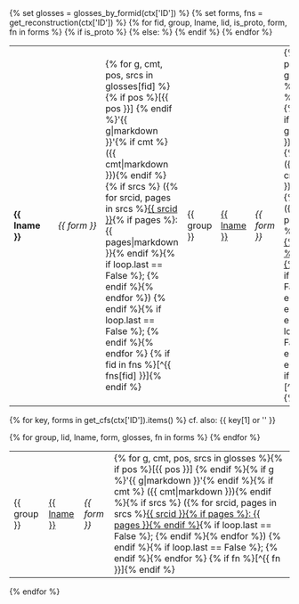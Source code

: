 <table id="{{ ctx['ID'] }}">
{% set glosses = glosses_by_formid(ctx['ID']) %}
{% set forms, fns = get_reconstruction(ctx['ID']) %}
{% for fid, group, lname, lid, is_proto, form, fn in forms %}
<tr>
{% if is_proto %}
<td><strong>{{ lname }}</strong></td><td> </td>
<td style="white-space: nowrap;">
<i>{{ form }}</i>
</td>
<td>
{% for g, cmt, pos, srcs in glosses[fid] %}{% if pos %}[{{ pos }}] {% endif %}'{{ g|markdown }}'{% if cmt %} ({{ cmt|markdown }}){% endif %}{% if srcs %}
 ({% for srcid, pages in srcs %}<a href="{{ href_source(srcid) }}">{{ srcid }}</a>{% if pages %}: {{ pages|markdown }}{% endif %}{% if loop.last == False %}; {% endif %}{% endfor %})
{% endif %}{% if loop.last == False %}; {% endif %}{% endfor %}
{% if fid in fns %}[^{{ fns[fid] }}]{% endif %}
</td>
{% else: %}
<td>{{ group }}</td><td><a href="{{ href_language(lid) }}">{{ lname }}</a></td><td><i>{{ form }}</i></td>
<td>
{% for g, cmt, pos, srcs in glosses[fid] %}{% if pos %}[{{ pos }}] {% endif %}{% if g %}'{{ g|markdown }}'{% endif %}{% if cmt %} ({{ cmt|markdown }}){% endif %}{% if srcs %}
 ({% for srcid, pages in srcs %}<a href="{{ href_source(srcid) }}">{{ srcid }}{% if pages %}: {{ pages }}{% endif %}</a>{% if loop.last == False %}; {% endif %}{% endfor %})
{% endif %}{% if loop.last == False %}; {% endif %}{% endfor %}
{% if fid in fns %}[^{{ fns[fid] }}]{% endif %}
</td>
{% endif %}
</tr>
{% endfor %}
</table>

{% for key, forms in get_cfs(ctx['ID']).items() %}
cf. also: {{ key[1] or '' }}
<table>
{% for group, lid, lname, form, glosses, fn in forms %}
<tr>
<td>{{ group }}</td>
<td><a href="{{ href_language(lid) }}">{{ lname }}</a></td>
<td><i>{{ form }}</i></td>
<td>
{% for g, cmt, pos, srcs in glosses %}{% if pos %}[{{ pos }}] {% endif %}{% if g %}'{{ g|markdown }}'{% endif %}{% if cmt %} ({{ cmt|markdown }}){% endif %}{% if srcs %}
({% for srcid, pages in srcs %}<a href="{{ href_source(srcid) }}">{{ srcid }}{% if pages %}: {{ pages }}{% endif %}</a>{% if loop.last == False %}; {% endif %}{% endfor %})
{% endif %}{% if loop.last == False %}; {% endif %}{% endfor %}
{% if fn %}[^{{ fn }}]{% endif %}
</td>
</tr>
{% endfor %}
</table>
{% endfor %}
